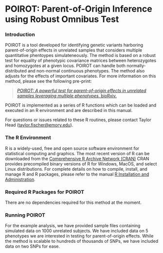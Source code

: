 # POIROT: Parent-of-Origin Inference using Robust Omnibus Test

### Introduction
POIROT is a tool developed for identifying genetic variants harboring parent-of-origin effects in unrelated samples that considers multiple quantitative phentoypes simulateneously. The method is based on a robust test for equality of phenotypic covariance matrices between heterozygotes and homozygotes at a given locus. POIROT can handle both normally-distributed and non-normal continuous phenotypes. The method also adjusts for the effects of important covariates. For more information on this method, please see the following pre-print:

>[*POIROT: A powerful test for parent-of-origin effects in unrelated samples leveraging multiple phenotypes.* bioRxiv.](https://www.biorxiv.org/)

POIROT is implemented as a series of R functions which can be loaded and executed in an R environment and are described in this manual.

For questions or issues related to these R routines, please contact Taylor Head (<taylor.fischer@emory.edu>).

### The R Environment
R is a widely-used, free and open source software environment for statistical computing and graphics. The most recent version of R can be downloaded from the 
[Comprehensive R Archive Network (CRAN)](http://cran.r-project.org/)
CRAN provides precompiled binary versions of R for Windows, MacOS, and select Linux distributions. For complete details on how to compile, install, and manage R and R packages, please refer to the manual [R Installation and Administration](http://cran.r-project.org/doc/manuals/r-release/R-admin.html).

### Required R Packages for POIROT

There are no dependencies required for this method at the moment.

### Running POIROT
For the example analysis, we have provided sample files containing simulated data on 1000 unrelated subjects. We have included data on 5 phenotypes we are interested in testing for parent-of-origin effects. While the method is scalable to hundreds of thousands of SNPs, we have included data on two SNPs for ease.
